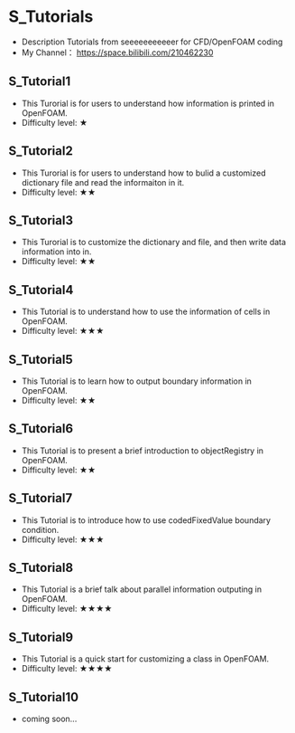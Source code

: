 # S_Tutorials

- Description
Tutorials from seeeeeeeeeeer for CFD/OpenFOAM coding
- My Channel：
https://space.bilibili.com/210462230

## S_Tutorial1
  - This Turorial is for users to understand how information is printed in OpenFOAM.
  - Difficulty level: ★

## S_Tutorial2
  - This Turorial is for users to understand how to bulid a customized dictionary file and read the informaiton in it.
  - Difficulty level: ★★

## S_Tutorial3
  - This Turorial is to customize the dictionary and file, and then write data information into in.
  - Difficulty level: ★★

## S_Tutorial4
  - This Tutorial is to understand how to use the information of cells in OpenFOAM.
  - Difficulty level: ★★★

## S_Tutorial5
  - This Tutorial is to learn how to output boundary information in OpenFOAM.
  - Difficulty level: ★★

## S_Tutorial6
  - This Tutorial is to present a brief introduction to objectRegistry in OpenFOAM.
  - Difficulty level: ★★

## S_Tutorial7
  - This Tutorial is to introduce how to use codedFixedValue boundary condition.
  - Difficulty level: ★★★

## S_Tutorial8
  - This Tutorial is a brief talk about parallel information outputing in OpenFOAM.
  - Difficulty level: ★★★★

## S_Tutorial9
  - This Tutorial is a quick start for customizing a class in OpenFOAM.
  - Difficulty level: ★★★★

## S_Tutorial10
  - coming soon...

